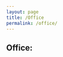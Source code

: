 ```yaml
---
layout: page
title: /Office
permalink: /office/
---
```

## Office:


<!-- - Address: IMPA, Estrada Dona Castorina, 110 -->
<!-- - City: Rio de Janeiro, Brazil -->
<!-- - Postal code: 22460-320 -->
<!-- - Office number: 423 -->
<!-- - Phone: +55 21 2529-5000 -->
<!-- - Email: walner at impa.br  -->
